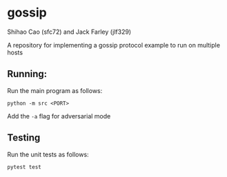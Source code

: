 # gossip
Shihao Cao (sfc72) and Jack Farley (jlf329)

A repository for implementing a gossip protocol example to run on multiple hosts

## Running:
Run the main program as follows:
```
python -m src <PORT>
```

Add the `-a` flag for adversarial mode

## Testing
Run the unit tests as follows:
```
pytest test
```